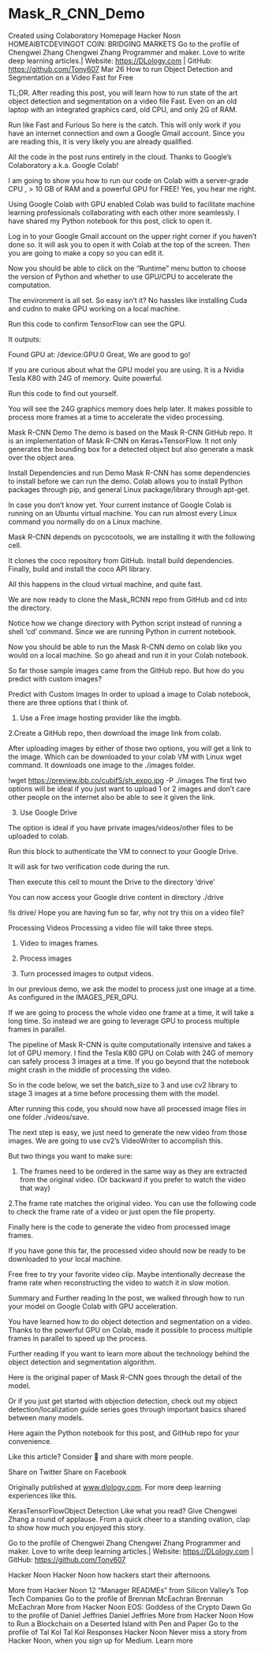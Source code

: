 # Mask_R_CNN_Demo
Created using Colaboratory
Homepage
Hacker Noon
HOMEAIBTCDEVINGOT COIN: BRIDGING MARKETS
Go to the profile of Chengwei Zhang
Chengwei Zhang
Programmer and maker. Love to write deep learning articles.| Website: https://DLology.com | GitHub: https://github.com/Tony607
Mar 26
How to run Object Detection and Segmentation on a Video Fast for Free

TL;DR. After reading this post, you will learn how to run state of the art object detection and segmentation on a video file Fast. Even on an old laptop with an integrated graphics card, old CPU, and only 2G of RAM.


Run like Fast and Furious
So here is the catch. This will only work if you have an internet connection and own a Google Gmail account. Since you are reading this, it is very likely you are already qualified.

All the code in the post runs entirely in the cloud. Thanks to Google’s Colaboratory a.k.a. Google Colab!

I am going to show you how to run our code on Colab with a server-grade CPU , > 10 GB of RAM and a powerful GPU for FREE! Yes, you hear me right.

Using Google Colab with GPU enabled
Colab was build to facilitate machine learning professionals collaborating with each other more seamlessly. I have shared my Python notebook for this post, click to open it.

Log in to your Google Gmail account on the upper right corner if you haven’t done so. It will ask you to open it with Colab at the top of the screen. Then you are going to make a copy so you can edit it.


Now you should be able to click on the “Runtime” menu button to choose the version of Python and whether to use GPU/CPU to accelerate the computation.


The environment is all set. So easy isn’t it? No hassles like installing Cuda and cudnn to make GPU working on a local machine.

Run this code to confirm TensorFlow can see the GPU.


It outputs:

Found GPU at: /device:GPU:0
Great, We are good to go!

If you are curious about what the GPU model you are using. It is a Nvidia Tesla K80 with 24G of memory. Quite powerful.

Run this code to find out yourself.


You will see the 24G graphics memory does help later. It makes possible to process more frames at a time to accelerate the video processing.

Mask R-CNN Demo
The demo is based on the Mask R-CNN GitHub repo. It is an implementation of Mask R-CNN on Keras+TensorFlow. It not only generates the bounding box for a detected object but also generate a mask over the object area.


Install Dependencies and run Demo
Mask R-CNN has some dependencies to install before we can run the demo. Colab allows you to install Python packages through pip, and general Linux package/library through apt-get.

In case you don’t know yet. Your current instance of Google Colab is running on an Ubuntu virtual machine. You can run almost every Linux command you normally do on a Linux machine.

Mask R-CNN depends on pycocotools, we are installing it with the following cell.


It clones the coco repository from GitHub. Install build dependencies. Finally, build and install the coco API library.

All this happens in the cloud virtual machine, and quite fast.

We are now ready to clone the Mask_RCNN repo from GitHub and cd into the directory.


Notice how we change directory with Python script instead of running a shell ‘cd’ command. Since we are running Python in current notebook.

Now you should be able to run the Mask R-CNN demo on colab like you would on a local machine. So go ahead and run it in your Colab notebook.

So far those sample images came from the GitHub repo. But how do you predict with custom images?

Predict with Custom Images
In order to upload a image to Colab notebook, there are three options that I think of.

1. Use a Free image hosting provider like the imgbb.

2.Create a GitHub repo, then download the image link from colab.

After uploading images by either of those two options, you will get a link to the image. Which can be downloaded to your colab VM with Linux wget command. It downloads one image to the ./images folder.

!wget https://preview.ibb.co/cubifS/sh_expo.jpg -P ./images
The first two options will be ideal if you just want to upload 1 or 2 images and don’t care other people on the internet also be able to see it given the link.

3. Use Google Drive

The option is ideal if you have private images/videos/other files to be uploaded to colab.

Run this block to authenticate the VM to connect to your Google Drive.


It will ask for two verification code during the run.

Then execute this cell to mount the Drive to the directory ‘drive’


You can now access your Google drive content in directory ./drive

!ls drive/
Hope you are having fun so far, why not try this on a video file?

Processing Videos
Processing a video file will take three steps.

1. Video to images frames.

2. Process images

3. Turn processed images to output videos.

In our previous demo, we ask the model to process just one image at a time. As configured in the IMAGES_PER_GPU.


If we are going to process the whole video one frame at a time, it will take a long time. So instead we are going to leverage GPU to process multiple frames in parallel.

The pipeline of Mask R-CNN is quite computationally intensive and takes a lot of GPU memory. I find the Tesla K80 GPU on Colab with 24G of memory can safely process 3 images at a time. If you go beyond that the notebook might crash in the middle of processing the video.

So in the code below, we set the batch_size to 3 and use cv2 library to stage 3 images at a time before processing them with the model.


After running this code, you should now have all processed image files in one folder ./videos/save.

The next step is easy, we just need to generate the new video from those images. We are going to use cv2’s VideoWriter to accomplish this.

But two things you want to make sure:

1. The frames need to be ordered in the same way as they are extracted from the original video. (Or backward if you prefer to watch the video that way)


2.The frame rate matches the original video. You can use the following code to check the frame rate of a video or just open the file property.


Finally here is the code to generate the video from processed image frames.


If you have gone this far, the processed video should now be ready to be downloaded to your local machine.



Free free to try your favorite video clip. Maybe intentionally decrease the frame rate when reconstructing the video to watch it in slow motion.

Summary and Further reading
In the post, we walked through how to run your model on Google Colab with GPU acceleration.

You have learned how to do object detection and segmentation on a video. Thanks to the powerful GPU on Colab, made it possible to process multiple frames in parallel to speed up the process.

Further reading
If you want to learn more about the technology behind the object detection and segmentation algorithm.

Here is the original paper of Mask R-CNN goes through the detail of the model.

Or if you just get started with objection detection, check out my object detection/localization guide series goes through important basics shared between many models.

Here again the Python notebook for this post, and GitHub repo for your convenience.

Like this article? Consider 👏 and share with more people.

Share on Twitter Share on Facebook

Originally published at www.dlology.com. For more deep learning experiences like this.

KerasTensorFlowObject Detection
Like what you read? Give Chengwei Zhang a round of applause.
From a quick cheer to a standing ovation, clap to show how much you enjoyed this story.

Go to the profile of Chengwei Zhang
Chengwei Zhang
Programmer and maker. Love to write deep learning articles.| Website: https://DLology.com | GitHub: https://github.com/Tony607

Hacker Noon
Hacker Noon
how hackers start their afternoons.

More from Hacker Noon
12 “Manager READMEs” from Silicon Valley’s Top Tech Companies
Go to the profile of Brennan McEachran
Brennan McEachran
More from Hacker Noon
EOS: Goddess of the Crypto Dawn
Go to the profile of Daniel Jeffries
Daniel Jeffries
More from Hacker Noon
How to Run a Blockchain on a Deserted Island with Pen and Paper
Go to the profile of Tal Kol
Tal Kol
Responses
Hacker Noon
Never miss a story from Hacker Noon, when you sign up for Medium. Learn more
